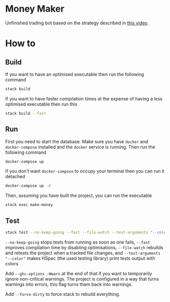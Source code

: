 # Money Maker

Unfinished trading bot based on the strategy described in [this video](https://youtu.be/otyIt5l0vjc?t=506).


# How to

## Build

If you want to have an optimised executable then run the following command

```bash
stack build
```

If you want to have faster compilation times at the expense of having a less optimised executable then run this

```bash
stack build --fast
```

## Run

First you need to start the database. Make sure you have `docker` and `docker-compose` installed and the `docker` service is running. Then run the following command

```bash
docker-compose up
```

If you don't want `docker-compose` to occupy your terminal then you can run it detached

```bash
docker-compose up -d
```

Then, assuming you have built the project, you can run the executable

```bash
stack exec make-money
```

## Test

```bash
stack test --no-keep-going --fast --file-watch --test-arguments "--color"
```

`--no-keep-going` stops tests from running as soon as one fails, `--fast` improves compilation time by disabling optimisations, `--file-watch` rebuilds and retests the project when a tracked file changes, and `--test-arguments "--color"` makes HSpec (the used testing library) print tests output with colors

Add `--ghc-options -Wwarn` at the end of that if you want to temporarily ignore non-critical warnings. The project is configured in a way that turns warnings into errors, this flag turns them back into warnings.

Add `--force-dirty` to force stack to rebuild everything.
